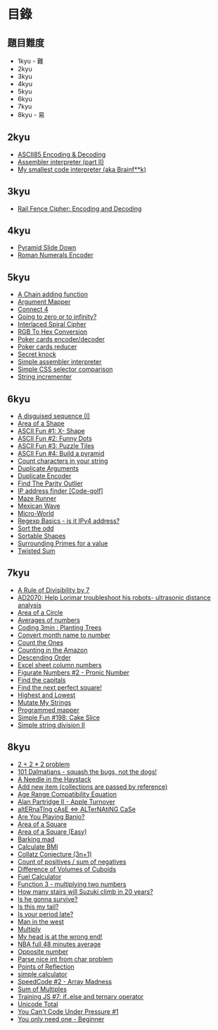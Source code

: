 # 目錄

## 題目難度

* 1kyu - 難
* 2kyu
* 3kyu
* 4kyu
* 5kyu
* 6kyu
* 7kyu
* 8kyu - 易

## 2kyu

* [ASCII85 Encoding & Decoding](https://github.com/RevansChen/online-judge/tree/master/Codewars/2kyu/ascii85-encoding-and-decoding/)
* [Assembler interpreter (part II)](https://github.com/RevansChen/online-judge/tree/master/Codewars/2kyu/assembler-interpreter-part-ii/)
* [My smallest code interpreter (aka Brainf**k)](https://github.com/RevansChen/online-judge/tree/master/Codewars/2kyu/my-smallest-code-interpreter-aka-brainf-star-star-k/)

## 3kyu

* [Rail Fence Cipher: Encoding and Decoding](https://github.com/RevansChen/online-judge/tree/master/Codewars/3kyu/rail-fence-cipher-encoding-and-decoding/)

## 4kyu

* [Pyramid Slide Down](https://github.com/RevansChen/online-judge/tree/master/Codewars/4kyu/pyramid-slide-down/)
* [Roman Numerals Encoder](https://github.com/RevansChen/online-judge/tree/master/Codewars/4kyu/roman-numerals-encoder/)

## 5kyu

* [A Chain adding function](https://github.com/RevansChen/online-judge/tree/master/Codewars/5kyu/a-chain-adding-function/)
* [Argument Mapper](https://github.com/RevansChen/online-judge/tree/master/Codewars/5kyu/argument-mapper/)
* [Connect 4](https://github.com/RevansChen/online-judge/tree/master/Codewars/5kyu/connect-4/)
* [Going to zero or to infinity?](https://github.com/RevansChen/online-judge/tree/master/Codewars/5kyu/going-to-zero-or-to-infinity/)
* [Interlaced Spiral Cipher](https://github.com/RevansChen/online-judge/tree/master/Codewars/5kyu/interlaced-spiral-cipher/)
* [RGB To Hex Conversion](https://github.com/RevansChen/online-judge/tree/master/Codewars/5kyu/rgb-to-hex-conversion/)
* [Poker cards encoder/decoder](https://github.com/RevansChen/online-judge/tree/master/Codewars/5kyu/poker-cards-encoder-slash-decoder/)
* [Poker cards reducer](https://github.com/RevansChen/online-judge/tree/master/Codewars/5kyu/poker-cards-reducer/)
* [Secret knock](https://github.com/RevansChen/online-judge/tree/master/Codewars/5kyu/secret-knock/)
* [Simple assembler interpreter](https://github.com/RevansChen/online-judge/tree/master/Codewars/5kyu/simple-assembler-interpreter/)
* [Simple CSS selector comparison](https://github.com/RevansChen/online-judge/tree/master/Codewars/5kyu/simple-css-selector-comparison/)
* [String incrementer](https://github.com/RevansChen/online-judge/tree/master/Codewars/5kyu/string-incrementer/)

## 6kyu

* [A disguised sequence (I)](https://github.com/RevansChen/online-judge/tree/master/Codewars/6kyu/a-disguised-sequence-i/)
* [Area of a Shape](https://github.com/RevansChen/online-judge/tree/master/Codewars/6kyu/area-of-a-shape/)
* [ASCII Fun #1: X- Shape](https://github.com/RevansChen/online-judge/tree/master/Codewars/6kyu/ascii-fun-number-1-x-shape/)
* [ASCII Fun #2: Funny Dots](https://github.com/RevansChen/online-judge/tree/master/Codewars/6kyu/ascii-fun-number-2-funny-dots/)
* [ASCII Fun #3: Puzzle Tiles](https://github.com/RevansChen/online-judge/tree/master/Codewars/6kyu/ascii-fun-number-3-puzzle-tiles/)
* [ASCII Fun #4: Build a pyramid](https://github.com/RevansChen/online-judge/tree/master/Codewars/6kyu/ascii-fun-number-4-build-a-pyramid/)
* [Count characters in your string](https://github.com/RevansChen/online-judge/tree/master/Codewars/6kyu/count-characters-in-your-string/)
* [Duplicate Arguments](https://github.com/RevansChen/online-judge/tree/master/Codewars/6kyu/duplicate-arguments/)
* [Duplicate Encoder](https://github.com/RevansChen/online-judge/tree/master/Codewars/6kyu/duplicate-encoder/)
* [Find The Parity Outlier](https://github.com/RevansChen/online-judge/tree/master/Codewars/6kyu/find-the-parity-outlier/)
* [IP address finder [Code-golf]](https://github.com/RevansChen/online-judge/tree/master/Codewars/6kyu/ip-address-finder-code-golf/)
* [Maze Runner](https://github.com/RevansChen/online-judge/tree/master/Codewars/6kyu/maze-runner/)
* [Mexican Wave](https://github.com/RevansChen/online-judge/tree/master/Codewars/6kyu/mexican-wave/)
* [Micro-World](https://github.com/RevansChen/online-judge/tree/master/Codewars/6kyu/micro-world/)
* [Regexp Basics - is it IPv4 address?](https://github.com/RevansChen/online-judge/tree/master/Codewars/6kyu/regexp-basics-is-it-ipv4-address/)
* [Sort the odd](https://github.com/RevansChen/online-judge/tree/master/Codewars/6kyu/sort-the-odd/)
* [Sortable Shapes](https://github.com/RevansChen/online-judge/tree/master/Codewars/6kyu/sortable-shapes/)
* [Surrounding Primes for a value](https://github.com/RevansChen/online-judge/tree/master/Codewars/6kyu/surrounding-primes-for-a-value/)
* [Twisted Sum](https://github.com/RevansChen/online-judge/tree/master/Codewars/6kyu/twisted-sum/)

## 7kyu

* [A Rule of Divisibility by 7](https://github.com/RevansChen/online-judge/tree/master/Codewars/7kyu/a-rule-of-divisibility-by-7/)
* [AD2070: Help Lorimar troubleshoot his robots- ultrasonic distance analysis](https://github.com/RevansChen/online-judge/tree/master/Codewars/7kyu/ad2070-help-lorimar-troubleshoot-his-robots-ultrasonic-distance-analysis/)
* [Area of a Circle](https://github.com/RevansChen/online-judge/tree/master/Codewars/7kyu/area-of-a-circle/)
* [Averages of numbers](https://github.com/RevansChen/online-judge/tree/master/Codewars/7kyu/averages-of-numbers/)
* [Coding 3min : Planting Trees](https://github.com/RevansChen/online-judge/tree/master/Codewars/7kyu/coding-3min-planting-trees/)
* [Convert month name to number](https://github.com/RevansChen/online-judge/tree/master/Codewars/7kyu/convert-month-name-to-number/)
* [Count the Ones](https://github.com/RevansChen/online-judge/tree/master/Codewars/7kyu/count-the-ones/)
* [Counting in the Amazon](https://github.com/RevansChen/online-judge/tree/master/Codewars/7kyu/counting-in-the-amazon/)
* [Descending Order](https://github.com/RevansChen/online-judge/tree/master/Codewars/7kyu/descending-order/)
* [Excel sheet column numbers](https://github.com/RevansChen/online-judge/tree/master/Codewars/7kyu/excel-sheet-column-numbers/)
* [Figurate Numbers #2 - Pronic Number](https://github.com/RevansChen/online-judge/tree/master/Codewars/7kyu/figurate-numbers-number-2-pronic-number/)
* [Find the capitals](https://github.com/RevansChen/online-judge/tree/master/Codewars/7kyu/find-the-capitals-1/)
* [Find the next perfect square!](https://github.com/RevansChen/online-judge/tree/master/Codewars/7kyu/find-the-next-perfect-square/)
* [Highest and Lowest](https://github.com/RevansChen/online-judge/tree/master/Codewars/7kyu/highest-and-lowest/)
* [Mutate My Strings](https://github.com/RevansChen/online-judge/tree/master/Codewars/7kyu/mutate-my-strings/)
* [Programmed mapper](https://github.com/RevansChen/online-judge/tree/master/Codewars/7kyu/programmed-mapper/)
* [Simple Fun #198: Cake Slice](https://github.com/RevansChen/online-judge/tree/master/Codewars/7kyu/simple-fun-number-198-cake-slice/)
* [Simple string division II](https://github.com/RevansChen/online-judge/tree/master/Codewars/7kyu/simple-string-division-ii/)

## 8kyu

* [2 + 2 * 2 problem](https://github.com/RevansChen/online-judge/tree/master/Codewars/8kyu/2-plus-2-star-2-problem/)
* [101 Dalmatians - squash the bugs, not the dogs!](https://github.com/RevansChen/online-judge/tree/master/Codewars/8kyu/101-dalmatians-squash-the-bugs-not-the-dogs/)
* [A Needle in the Haystack](https://github.com/RevansChen/online-judge/tree/master/Codewars/8kyu/a-needle-in-the-haystack/)
* [Add new item (collections are passed by reference)](https://github.com/RevansChen/online-judge/tree/master/Codewars/8kyu/add-new-item-collections-are-passed-by-reference/)
* [Age Range Compatibility Equation](https://github.com/RevansChen/online-judge/tree/master/Codewars/8kyu/age-range-compatibility-equation/)
* [Alan Partridge II - Apple Turnover](https://github.com/RevansChen/online-judge/tree/master/Codewars/8kyu/alan-partridge-ii-apple-turnover/)
* [altERnaTIng cAsE <=> ALTerNAtiNG CaSe](https://github.com/RevansChen/online-judge/tree/master/Codewars/8kyu/alternating-case-%3C-equals-%3E-alternating-case/)
* [Are You Playing Banjo?](https://github.com/RevansChen/online-judge/tree/master/Codewars/8kyu/are-you-playing-banjo/)
* [Area of a Square](https://github.com/RevansChen/online-judge/tree/master/Codewars/8kyu/area-of-a-square/)
* [Area of a Square (Easy)](https://github.com/RevansChen/online-judge/tree/master/Codewars/8kyu/area-of-a-square-easy/)
* [Barking mad](https://github.com/RevansChen/online-judge/tree/master/Codewars/8kyu/barking-mad/)
* [Calculate BMI](https://github.com/RevansChen/online-judge/tree/master/Codewars/8kyu/calculate-bmi/)
* [Collatz Conjecture (3n+1)](https://github.com/RevansChen/online-judge/tree/master/Codewars/8kyu/collatz-conjecture-3n-plus-1/)
* [Count of positives / sum of negatives](https://github.com/RevansChen/online-judge/tree/master/Codewars/8kyu/count-of-positives-slash-sum-of-negatives/)
* [Difference of Volumes of Cuboids](https://github.com/RevansChen/online-judge/tree/master/Codewars/8kyu/difference-of-volumes-of-cuboids/)
* [Fuel Calculator](https://github.com/RevansChen/online-judge/tree/master/Codewars/8kyu/fuel-calculator/)
* [Function 3 - multiplying two numbers](https://github.com/RevansChen/online-judge/tree/master/Codewars/8kyu/function-3-multiplying-two-numbers/)
* [How many stairs will Suzuki climb in 20 years?](https://github.com/RevansChen/online-judge/tree/master/Codewars/8kyu/how-many-stairs-will-suzuki-climb-in-20-years/)
* [Is he gonna survive?](https://github.com/RevansChen/online-judge/tree/master/Codewars/8kyu/is-he-gonna-survive/)
* [Is this my tail?](https://github.com/RevansChen/online-judge/tree/master/Codewars/8kyu/is-this-my-tail/)
* [Is your period late?](https://github.com/RevansChen/online-judge/tree/master/Codewars/8kyu/is-your-period-late/)
* [Man in the west](https://github.com/RevansChen/online-judge/tree/master/Codewars/8kyu/man-in-the-west/)
* [Multiply](https://github.com/RevansChen/online-judge/tree/master/Codewars/8kyu/multiply/)
* [My head is at the wrong end!](https://github.com/RevansChen/online-judge/tree/master/Codewars/8kyu/my-head-is-at-the-wrong-end/)
* [NBA full 48 minutes average](https://github.com/RevansChen/online-judge/tree/master/Codewars/8kyu/nba-full-48-minutes-average/)
* [Opposite number](https://github.com/RevansChen/online-judge/tree/master/Codewars/8kyu/opposite-number/)
* [Parse nice int from char problem](https://github.com/RevansChen/online-judge/tree/master/Codewars/8kyu/parse-nice-int-from-char-problem/)
* [Points of Reflection](https://github.com/RevansChen/online-judge/tree/master/Codewars/8kyu/points-of-reflection/)
* [simple calculator](https://github.com/RevansChen/online-judge/tree/master/Codewars/8kyu/simple-calculator/)
* [SpeedCode #2 - Array Madness](https://github.com/RevansChen/online-judge/tree/master/Codewars/8kyu/speedcode-number-2-array-madness/)
* [Sum of Multiples](https://github.com/RevansChen/online-judge/tree/master/Codewars/8kyu/sum-of-multiples/)
* [Training JS #7: if..else and ternary operator](https://github.com/RevansChen/online-judge/tree/master/Codewars/8kyu/training-js-number-7-if-dot-else-and-ternary-operator)
* [Unicode Total](https://github.com/RevansChen/online-judge/tree/master/Codewars/8kyu/unicode-total/)
* [You Can't Code Under Pressure #1](https://github.com/RevansChen/online-judge/tree/master/Codewars/8kyu/you-cant-code-under-pressure-number-1/)
* [You only need one - Beginner](https://github.com/RevansChen/online-judge/tree/master/Codewars/8kyu/you-only-need-one-beginner/)
